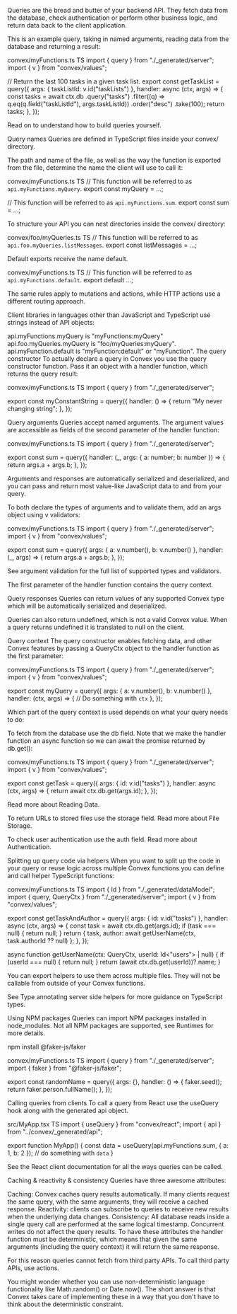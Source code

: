 Queries are the bread and butter of your backend API. They fetch data from the database, check authentication or perform other business logic, and return data back to the client application.

This is an example query, taking in named arguments, reading data from the database and returning a result:

convex/myFunctions.ts
TS
import { query } from "./_generated/server";
import { v } from "convex/values";

// Return the last 100 tasks in a given task list.
export const getTaskList = query({
  args: { taskListId: v.id("taskLists") },
  handler: async (ctx, args) => {
    const tasks = await ctx.db
      .query("tasks")
      .filter((q) => q.eq(q.field("taskListId"), args.taskListId))
      .order("desc")
      .take(100);
    return tasks;
  },
});

Read on to understand how to build queries yourself.

Query names
Queries are defined in
TypeScript
files inside your convex/ directory.

The path and name of the file, as well as the way the function is exported from the file, determine the name the client will use to call it:

convex/myFunctions.ts
TS
// This function will be referred to as `api.myFunctions.myQuery`.
export const myQuery = …;

// This function will be referred to as `api.myFunctions.sum`.
export const sum = …;

To structure your API you can nest directories inside the convex/ directory:

convex/foo/myQueries.ts
TS
// This function will be referred to as `api.foo.myQueries.listMessages`.
export const listMessages = …;

Default exports receive the name default.

convex/myFunctions.ts
TS
// This function will be referred to as `api.myFunctions.default`.
export default …;

The same rules apply to mutations and actions, while HTTP actions use a different routing approach.

Client libraries in languages other than JavaScript and TypeScript use strings instead of API objects:

api.myFunctions.myQuery is "myFunctions:myQuery"
api.foo.myQueries.myQuery is "foo/myQueries:myQuery".
api.myFunction.default is "myFunction:default" or "myFunction".
The query constructor
To actually declare a query in Convex you use the query constructor function. Pass it an object with a handler function, which returns the query result:

convex/myFunctions.ts
TS
import { query } from "./_generated/server";

export const myConstantString = query({
  handler: () => {
    return "My never changing string";
  },
});

Query arguments
Queries accept named arguments. The argument values are accessible as fields of the second parameter of the handler function:

convex/myFunctions.ts
TS
import { query } from "./_generated/server";

export const sum = query({
  handler: (_, args: { a: number; b: number }) => {
    return args.a + args.b;
  },
});

Arguments and responses are automatically serialized and deserialized, and you can pass and return most value-like JavaScript data to and from your query.

To both declare the types of arguments and to validate them, add an args object using v validators:

convex/myFunctions.ts
TS
import { query } from "./_generated/server";
import { v } from "convex/values";

export const sum = query({
  args: { a: v.number(), b: v.number() },
  handler: (_, args) => {
    return args.a + args.b;
  },
});

See argument validation for the full list of supported types and validators.

The first parameter of the handler function contains the query context.

Query responses
Queries can return values of any supported Convex type which will be automatically serialized and deserialized.

Queries can also return undefined, which is not a valid Convex value. When a query returns undefined it is translated to null on the client.

Query context
The query constructor enables fetching data, and other Convex features by passing a QueryCtx object to the handler function as the first parameter:

convex/myFunctions.ts
TS
import { query } from "./_generated/server";
import { v } from "convex/values";

export const myQuery = query({
  args: { a: v.number(), b: v.number() },
  handler: (ctx, args) => {
    // Do something with `ctx`
  },
});

Which part of the query context is used depends on what your query needs to do:

To fetch from the database use the db field. Note that we make the handler function an async function so we can await the promise returned by db.get():

convex/myFunctions.ts
TS
import { query } from "./_generated/server";
import { v } from "convex/values";

export const getTask = query({
  args: { id: v.id("tasks") },
  handler: async (ctx, args) => {
    return await ctx.db.get(args.id);
  },
});

Read more about Reading Data.

To return URLs to stored files use the storage field. Read more about File Storage.

To check user authentication use the auth field. Read more about Authentication.

Splitting up query code via helpers
When you want to split up the code in your query or reuse logic across multiple Convex functions you can define and call helper
TypeScript
functions:

convex/myFunctions.ts
TS
import { Id } from "./_generated/dataModel";
import { query, QueryCtx } from "./_generated/server";
import { v } from "convex/values";

export const getTaskAndAuthor = query({
  args: { id: v.id("tasks") },
  handler: async (ctx, args) => {
    const task = await ctx.db.get(args.id);
    if (task === null) {
      return null;
    }
    return { task, author: await getUserName(ctx, task.authorId ?? null) };
  },
});

async function getUserName(ctx: QueryCtx, userId: Id<"users"> | null) {
  if (userId === null) {
    return null;
  }
  return (await ctx.db.get(userId))?.name;
}

You can export helpers to use them across multiple files. They will not be callable from outside of your Convex functions.

See Type annotating server side helpers for more guidance on TypeScript types.

Using NPM packages
Queries can import NPM packages installed in node_modules. Not all NPM packages are supported, see Runtimes for more details.

npm install @faker-js/faker

convex/myFunctions.ts
TS
import { query } from "./_generated/server";
import { faker } from "@faker-js/faker";

export const randomName = query({
  args: {},
  handler: () => {
    faker.seed();
    return faker.person.fullName();
  },
});

Calling queries from clients
To call a query from React use the useQuery hook along with the generated api object.

src/MyApp.tsx
TS
import { useQuery } from "convex/react";
import { api } from "../convex/_generated/api";

export function MyApp() {
  const data = useQuery(api.myFunctions.sum, { a: 1, b: 2 });
  // do something with `data`
}

See the React client documentation for all the ways queries can be called.

Caching & reactivity & consistency
Queries have three awesome attributes:

Caching: Convex caches query results automatically. If many clients request the same query, with the same arguments, they will receive a cached response.
Reactivity: clients can subscribe to queries to receive new results when the underlying data changes.
Consistency: All database reads inside a single query call are performed at the same logical timestamp. Concurrent writes do not affect the query results.
To have these attributes the handler function must be deterministic, which means that given the same arguments (including the query context) it will return the same response.

For this reason queries cannot fetch from third party APIs. To call third party APIs, use actions.

You might wonder whether you can use non-deterministic language functionality like Math.random() or Date.now(). The short answer is that Convex takes care of implementing these in a way that you don't have to think about the deterministic constraint.